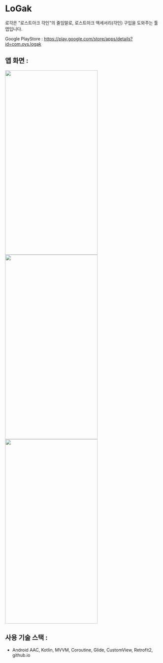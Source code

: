 # LoGak
로각은 "로스트아크 각인"의 줄임말로, 로스트아크 액세서리(각인) 구입을 도와주는 툴앱입니다.

Google PlayStore : https://play.google.com/store/apps/details?id=com.oys.logak

## 앱 화면 :

<img src="https://github.com/oyunseong/LoGak/assets/42116216/c1507580-29fa-4828-b950-8696c79e4e78" width="300" height="600"/> <img src="https://github.com/oyunseong/LoGak/assets/42116216/ab1dff29-e4f3-4fba-87d2-79582c1cb33a" width="300" height="600"/> <img src="https://user-images.githubusercontent.com/42116216/211295975-c70afa90-dc00-4a70-82c3-330c99344a60.gif" width="300" height="600"/>


## 사용 기술 스택 : 
- Android AAC, Kotlin, MVVM, Coroutine, Glide, CustomView, Retrofit2, github.io

